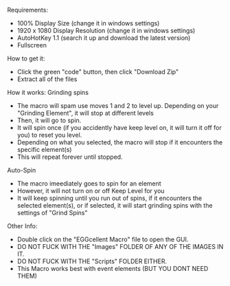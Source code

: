 Requirements:
- 100% Display Size (change it in windows settings)
- 1920 x 1080 Display Resolution (change it in windows settings)
- AutoHotKey 1.1 (search it up and download the latest version)
- Fullscreen

How to get it:
- Click the green "code" button, then click "Download Zip"
- Extract all of the files

How it works:
Grinding spins
- The macro will spam use moves 1 and 2 to level up. Depending on your "Grinding Element", it will stop at different levels
- Then, it will go to spin.
- It will spin once (if you accidently have keep level on, it will turn it off for you) to reset you level.
- Depending on what you selected, the macro will stop if it encounters the specific element(s)
- This will repeat forever until stopped.

Auto-Spin
- The macro imeediately goes to spin for an element
- However, it will not turn on or off Keep Level for you
- It will keep spinning until you run out of spins, if it encounters the selected element(s), or if selected, it will start grinding spins with the settings of "Grind Spins"


 Other Info:
- Double click on the "EGGcellent Macro" file to open the GUI.
- DO NOT FUCK WITH THE "Images" FOLDER OF ANY OF THE IMAGES IN IT.
- DO NOT FUCK WITH THE "Scripts" FOLDER EITHER.
- This Macro works best with event elements (BUT YOU DONT NEED THEM)
